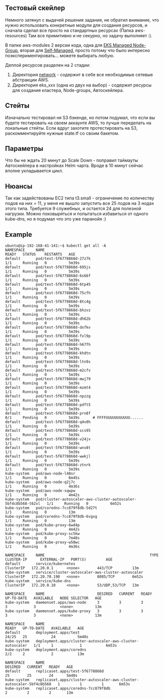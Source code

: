 ## Тестовый скейлер

Немного затянул с выдачей решения задания, не обратил внимание, что нужно использовать конкретные модули для создания ресурсов, 
и сначала сделал все просто на стандартных ресурсах (Папка aws-resources) Там все примитивно и не секурно, но задачу выполняет :).

В папке aws-modules 2 версии кода, одна для [EKS Managed Node-Group](https://github.com/leonix2/TZEKS/tree/main/aws-modules/eks-managed), вторая для [Self-Managed](https://github.com/leonix2/TZEKS/tree/main/aws-modules/eks-self-managed), просто потому что было интересно поэкспериментировать... можете выбирать любую.

Деплой ресурсов разделен на 2 стадии:

1. Директория [network](https://github.com/leonix2/TZEKS/tree/main/aws-modules/network) - содержит в себе все необходимые сетевые абстракции AWS.
2. Директория eks_xxx (одна из двух на выбор) - содержит ресурсы для создания кластера, Node-groups, Автоскейлера.


## Стейты

Изначально тестировал ня S3 бэкенде, но потом подумал, что если вы будете тестировать на своем аккаунте AWS, то лучше переделать 
на локальные стейты. Если вдруг захотите протестировать на S3, раскомментируйте нужные state.tf со своим бакетом.

## Параметры

Что бы не ждать 20 минут до Scale Down - поправил таймауты Автоскейлера в настройках Helm чарта. Вроде в 10 минут сейчас вполне укладывается цикл.

## Нюансы

Так как задействованы EC2 типа t3.small - ограничение по количеству подов на них = 11, у меня не вышло запустить все 25 подов на 3 нодах этого типа. Требуется 9 служебных, и остается 24 для полезной нагрузки. Можно поковыряться и попытаться избавиться от одного kube-dns, но я подумал что это уже паранойя :)

## Example

```shell
ubuntu@ip-192-168-41-141:~$ kubectl get all -A
NAMESPACE     NAME                                                             READY   STATUS    RESTARTS   AGE
default       pod/test-5f6778868d-27z7k                                        1/1     Running   0          5m39s
default       pod/test-5f6778868d-695js                                        1/1     Running   0          5m39s
default       pod/test-5f6778868d-6s66f                                        1/1     Running   0          5m39s
default       pod/test-5f6778868d-6tp45                                        1/1     Running   0          5m39s
default       pod/test-5f6778868d-75cfh                                        1/1     Running   0          5m39s
default       pod/test-5f6778868d-8tc4g                                        1/1     Running   0          5m39s
default       pod/test-5f6778868d-bhzvz                                        1/1     Running   0          5m39s
default       pod/test-5f6778868d-dh62b                                        1/1     Running   0          5m39s
default       pod/test-5f6778868d-dxfkv                                        1/1     Running   0          5m39s
default       pod/test-5f6778868d-fxl9p                                        1/1     Running   0          5m39s
default       pod/test-5f6778868d-h67fh                                        1/1     Running   0          5m39s
default       pod/test-5f6778868d-khdtn                                        1/1     Running   0          5m39s
default       pod/test-5f6778868d-ltn9s                                        1/1     Running   0          5m39s
default       pod/test-5f6778868d-m2cfv                                        1/1     Running   0          5m39s
default       pod/test-5f6778868d-mwj79                                        1/1     Running   0          5m39s
default       pod/test-5f6778868d-mzmt4                                        1/1     Running   0          5m39s
default       pod/test-5f6778868d-npzzg                                        1/1     Running   0          5m39s
default       pod/test-5f6778868d-pdft5                                        1/1     Running   0          5m39s
default       pod/test-5f6778868d-prn8f                                        0/1     Pending   0          5m39s      # FFFFUUUUUUUUUUU......
default       pod/test-5f6778868d-q4v8h                                        1/1     Running   0          5m39s
default       pod/test-5f6778868d-scs95                                        1/1     Running   0          5m39s
default       pod/test-5f6778868d-v24jv                                        1/1     Running   0          5m39s
default       pod/test-5f6778868d-wnv8t                                        1/1     Running   0          5m39s
default       pod/test-5f6778868d-wwkjl                                        1/1     Running   0          5m39s
default       pod/test-5f6778868d-ztnrk                                        1/1     Running   0          5m39s
kube-system   pod/aws-node-l48sr                                               1/1     Running   0          6m45s
kube-system   pod/aws-node-q2j7c                                               1/1     Running   0          4m36s
kube-system   pod/aws-node-sqwpw                                               1/1     Running   0          4m42s
kube-system   pod/cluster-autoscaler-aws-cluster-autoscaler-5bf4c8b568-t62xl   1/1     Running   0          6m52s
kube-system   pod/coredns-7cc879f8db-5d27t                                     1/1     Running   0          13m
kube-system   pod/coredns-7cc879f8db-6vgxg                                     1/1     Running   0          13m
kube-system   pod/kube-proxy-6wd4p                                             1/1     Running   0          4m42s
kube-system   pod/kube-proxy-sc5kw                                             1/1     Running   0          7m48s
kube-system   pod/kube-proxy-w58wc                                             1/1     Running   0          4m36s

NAMESPACE     NAME                                                TYPE        CLUSTER-IP      EXTERNAL-IP   PORT(S)         AGE
default       service/kubernetes                                  ClusterIP   172.20.0.1      <none>        443/TCP         13m
kube-system   service/cluster-autoscaler-aws-cluster-autoscaler   ClusterIP   172.20.70.190   <none>        8085/TCP        6m52s
kube-system   service/kube-dns                                    ClusterIP   172.20.0.10     <none>        53/UDP,53/TCP   13m

NAMESPACE     NAME                        DESIRED   CURRENT   READY   UP-TO-DATE   AVAILABLE   NODE SELECTOR   AGE
kube-system   daemonset.apps/aws-node     3         3         3       3            3           <none>          13m
kube-system   daemonset.apps/kube-proxy   3         3         3       3            3           <none>          13m

NAMESPACE     NAME                                                        READY   UP-TO-DATE   AVAILABLE   AGE
default       deployment.apps/test                                        24/25   25           24          5m40s
kube-system   deployment.apps/cluster-autoscaler-aws-cluster-autoscaler   1/1     1            1           6m53s
kube-system   deployment.apps/coredns                                     2/2     2            2           13m

NAMESPACE     NAME                                                                   DESIRED   CURRENT   READY   AGE
default       replicaset.apps/test-5f6778868d                                        25        25        24      5m40s
kube-system   replicaset.apps/cluster-autoscaler-aws-cluster-autoscaler-5bf4c8b568   1         1         1       6m53s
kube-system   replicaset.apps/coredns-7cc879f8db                                     2         2         2       13m

```
